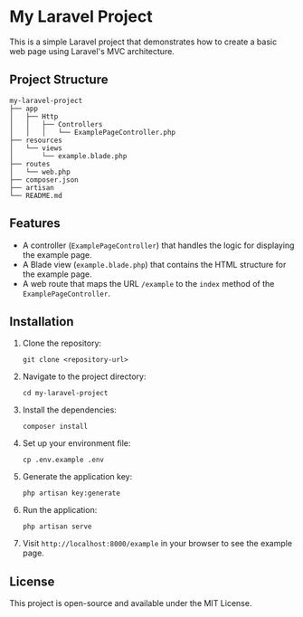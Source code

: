 # My Laravel Project

This is a simple Laravel project that demonstrates how to create a basic web page using Laravel's MVC architecture.

## Project Structure

```
my-laravel-project
├── app
│   ├── Http
│   │   ├── Controllers
│   │   │   └── ExamplePageController.php
├── resources
│   └── views
│       └── example.blade.php
├── routes
│   └── web.php
├── composer.json
├── artisan
└── README.md
```

## Features

- A controller (`ExamplePageController`) that handles the logic for displaying the example page.
- A Blade view (`example.blade.php`) that contains the HTML structure for the example page.
- A web route that maps the URL `/example` to the `index` method of the `ExamplePageController`.

## Installation

1. Clone the repository:
   ```
   git clone <repository-url>
   ```

2. Navigate to the project directory:
   ```
   cd my-laravel-project
   ```

3. Install the dependencies:
   ```
   composer install
   ```

4. Set up your environment file:
   ```
   cp .env.example .env
   ```

5. Generate the application key:
   ```
   php artisan key:generate
   ```

6. Run the application:
   ```
   php artisan serve
   ```

7. Visit `http://localhost:8000/example` in your browser to see the example page.

## License

This project is open-source and available under the MIT License.